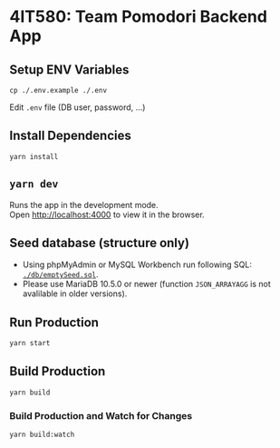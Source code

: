 # 4IT580: Team Pomodori Backend App

## Setup ENV Variables

```
cp ./.env.example ./.env
```

Edit `.env` file (DB user, password, ...)

## Install Dependencies

```bash
yarn install
```

## `yarn dev`

Runs the app in the development mode.\
Open [http://localhost:4000](http://localhost:4000) to view it in the browser.

## Seed database (structure only)

- Using phpMyAdmin or MySQL Workbench run following SQL: [`./db/emptySeed.sql`](./db/emptySeed.sql).
- Please use MariaDB 10.5.0 or newer (function `JSON_ARRAYAGG` is not avalilable in older versions).

## Run Production

```bash
yarn start
```

## Build Production

```bash
yarn build
```

### Build Production and Watch for Changes

```bash
yarn build:watch
```
